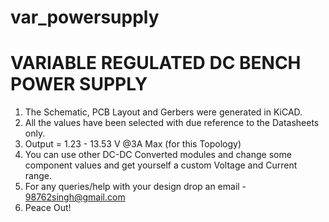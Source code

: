 # var_powersupply
# VARIABLE REGULATED DC BENCH POWER SUPPLY
 
 1. The Schematic, PCB Layout and Gerbers were generated in KiCAD.  
 2. All the values have been selected with due reference to the Datasheets only.  
 3. Output = 1.23 - 13.53 V @3A Max (for this Topology)  
 4. You can use other DC-DC Converted modules and change some component values and get yourself a custom Voltage and Current range.  
 5. For any queries/help with your design drop an email - 98762singh@gmail.com  
 6. Peace Out!  
 
